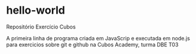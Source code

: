 # hello-world
Repositório Exercício Cubos

A primeira linha de programa criada em JavaScrip e executada em node.js para exercicios sobre git e github na Cubos Academy, turma DBE T03
